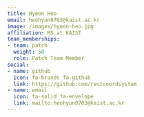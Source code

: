```yaml
---
title: Hyeon Heo
email: heohyun0703@kaist.ac.kr
image: /images/hyeon-heo.jpg
affiliation: MS at KAIST
team_memberships:
- team: patch
  weight: 50
  role: Patch Team Member
social:
- name: github
  icon: fa-brands fa-github
  link: https://github.com/rectcoordsystem
- name: email
  icon: fa-solid fa-envelope
  link: mailto:heohyun0703@kaist.ac.kr
---
```


